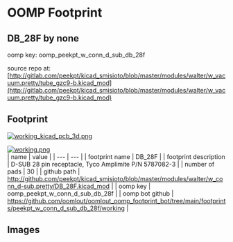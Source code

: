# OOMP Footprint  
## DB_28F  by none  
  
oomp key: oomp_peekpt_w_conn_d_sub_db_28f  
  
source repo at: [http://gitlab.com/peekpt/kicad_smisioto/blob/master/modules/walter/w_vacuum.pretty/tube_gzc9-b.kicad_mod](http://gitlab.com/peekpt/kicad_smisioto/blob/master/modules/walter/w_vacuum.pretty/tube_gzc9-b.kicad_mod)  
## Footprint  
  
[![working_kicad_pcb_3d.png](working_kicad_pcb_3d_600.png)](working_kicad_pcb_3d.png)  
  
[![working.png](working_600.png)](working.png)  
| name | value | 
| --- | --- | 
| footprint name | DB_28F | 
| footprint description | D-SUB 28 pin receptacle, Tyco Amplimite P/N 5787082-3 | 
| number of pads | 30 | 
| github path | http://github.com/peekpt/kicad_smisioto/blob/master/modules/walter/w_conn_d-sub.pretty/DB_28F.kicad_mod | 
| oomp key | oomp_peekpt_w_conn_d_sub_db_28f | 
| oomp bot github | https://github.com/oomlout/oomlout_oomp_footprint_bot/tree/main/footprints/peekpt_w_conn_d_sub_db_28f/working | 
## Images  
